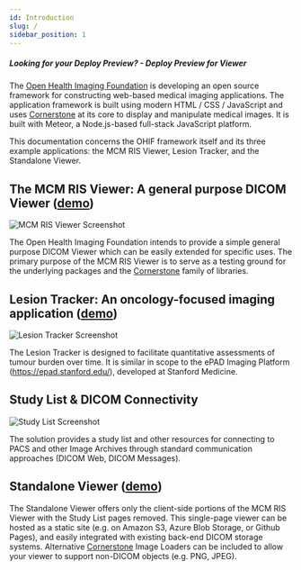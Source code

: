 ```yaml
---
id: Introduction
slug: /
sidebar_position: 1
---
```


##### Looking for your Deploy Preview? - <a onClick="function redirect() { window.location.href='/demo/'; } redirect();">Deploy Preview for Viewer</a>

The [Open Health Imaging Foundation](https://www.ohif.org) is developing an open
source framework for constructing web-based medical imaging applications. The
application framework is built using modern HTML / CSS / JavaScript and uses
[Cornerstone](https://cornerstonejs.org/) at its core to display and manipulate
medical images. It is built with Meteor, a Node.js-based full-stack JavaScript
platform.

This documentation concerns the OHIF framework itself and its three example
applications: the MCM RIS Viewer, Lesion Tracker, and the Standalone Viewer.

## The **MCM RIS Viewer**: A general purpose DICOM Viewer ([demo](http://viewer.ohif.org/))

![MCM RIS Viewer Screenshot](./assets/img/viewer.png)

The Open Health Imaging Foundation intends to provide a simple general purpose
DICOM Viewer which can be easily extended for specific uses. The primary purpose
of the MCM RIS Viewer is to serve as a testing ground for the underlying packages
and the [Cornerstone](https://cornerstonejs.org/) family of libraries.

## **Lesion Tracker**: An oncology-focused imaging application ([demo](http://lesiontracker.ohif.org/))

![Lesion Tracker Screenshot](./assets/img/lesionTracker.png)

The Lesion Tracker is designed to facilitate quantitative assessments of tumour
burden over time. It is similar in scope to the ePAD Imaging Platform
(https://epad.stanford.edu/), developed at Stanford Medicine.

## Study List & DICOM Connectivity

![Study List Screenshot](./assets/img/worklist.png)

The solution provides a study list and other resources for connecting to PACS
and other Image Archives through standard communication approaches (DICOM Web,
DICOM Messages).

## Standalone Viewer ([demo](https://ohif-viewer.s3-website.eu-central-1.amazonaws.com/?url=https://raw.githubusercontent.com/OHIF/Viewers/master/StandaloneViewer/etc/sampleDICOM.json))

The Standalone Viewer offers only the client-side portions of the MCM RIS Viewer
with the Study List pages removed. This single-page viewer can be hosted as a
static site (e.g. on Amazon S3, Azure Blob Storage, or Github Pages), and easily
integrated with existing back-end DICOM storage systems. Alternative
[Cornerstone](https://cornerstonejs.org/) Image Loaders can be included to allow
your viewer to support non-DICOM objects (e.g. PNG, JPEG).
